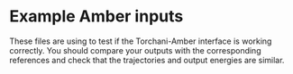 # Example Amber inputs

These files are using to test if the Torchani-Amber interface is working
correctly. You should compare your outputs with the corresponding references
and check that the trajectories and output energies are similar.
